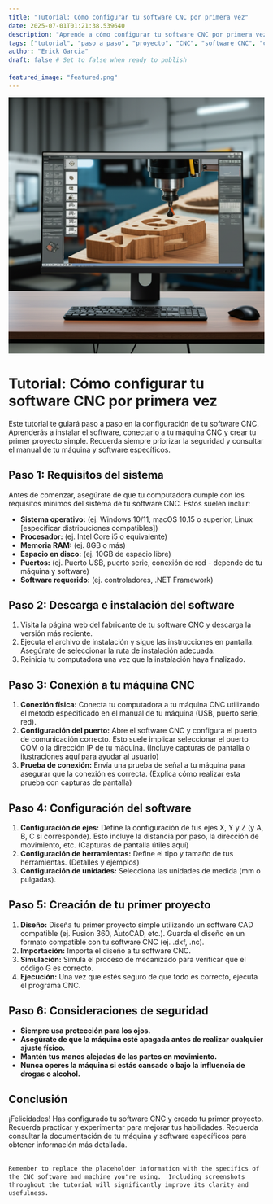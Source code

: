 ```yaml
---
title: "Tutorial: Cómo configurar tu software CNC por primera vez"
date: 2025-07-01T01:21:38.539640
description: "Aprende a cómo configurar tu software CNC por primera vez con esta guía paso a paso.  Cubrimos la instalación, la conexión a tu máquina y la creación de tu primer proyecto."
tags: ["tutorial", "paso a paso", "proyecto", "CNC", "software CNC", "configuración"]
author: "Erick Garcia"
draft: false # Set to false when ready to publish

featured_image: "featured.png"
---
```

![Tutorial: Cómo configurar tu software CNC por primera vez](featured.png)



# Tutorial: Cómo configurar tu software CNC por primera vez

Este tutorial te guiará paso a paso en la configuración de tu software CNC.  Aprenderás a instalar el software, conectarlo a tu máquina CNC y crear tu primer proyecto simple.  Recuerda siempre priorizar la seguridad y consultar el manual de tu máquina y software específicos.

## Paso 1: Requisitos del sistema

Antes de comenzar, asegúrate de que tu computadora cumple con los requisitos mínimos del sistema de tu software CNC.  Estos suelen incluir:

* **Sistema operativo:** (ej. Windows 10/11, macOS 10.15 o superior, Linux [especificar distribuciones compatibles])
* **Procesador:** (ej.  Intel Core i5 o equivalente)
* **Memoria RAM:** (ej. 8GB o más)
* **Espacio en disco:** (ej. 10GB de espacio libre)
* **Puertos:** (ej. Puerto USB, puerto serie, conexión de red - depende de tu máquina y software)
* **Software requerido:** (ej. controladores, .NET Framework)

## Paso 2: Descarga e instalación del software

1. Visita la página web del fabricante de tu software CNC y descarga la versión más reciente.
2. Ejecuta el archivo de instalación y sigue las instrucciones en pantalla.  Asegúrate de seleccionar la ruta de instalación adecuada.
3. Reinicia tu computadora una vez que la instalación haya finalizado.

## Paso 3: Conexión a tu máquina CNC

1. **Conexión física:** Conecta tu computadora a tu máquina CNC utilizando el método especificado en el manual de tu máquina (USB, puerto serie, red).
2. **Configuración del puerto:** Abre el software CNC y configura el puerto de comunicación correcto.  Esto suele implicar seleccionar el puerto COM o la dirección IP de tu máquina.  (Incluye capturas de pantalla o ilustraciones aquí para ayudar al usuario)
3. **Prueba de conexión:** Envía una prueba de señal a tu máquina para asegurar que la conexión es correcta.  (Explica cómo realizar esta prueba con capturas de pantalla)

## Paso 4: Configuración del software

1. **Configuración de ejes:** Define la configuración de tus ejes X, Y y Z (y A, B, C si corresponde).  Esto incluye la distancia por paso, la dirección de movimiento, etc.  (Capturas de pantalla útiles aquí)
2. **Configuración de herramientas:** Define el tipo y tamaño de tus herramientas.  (Detalles y ejemplos)
3. **Configuración de unidades:** Selecciona las unidades de medida (mm o pulgadas).

## Paso 5: Creación de tu primer proyecto

1. **Diseño:** Diseña tu primer proyecto simple utilizando un software CAD compatible (ej. Fusion 360, AutoCAD, etc.).  Guarda el diseño en un formato compatible con tu software CNC (ej. .dxf, .nc).
2. **Importación:** Importa el diseño a tu software CNC.
3. **Simulación:** Simula el proceso de mecanizado para verificar que el código G es correcto.
4. **Ejecución:** Una vez que estés seguro de que todo es correcto, ejecuta el programa CNC.

## Paso 6: Consideraciones de seguridad

* **Siempre usa protección para los ojos.**
* **Asegúrate de que la máquina esté apagada antes de realizar cualquier ajuste físico.**
* **Mantén tus manos alejadas de las partes en movimiento.**
* **Nunca operes la máquina si estás cansado o bajo la influencia de drogas o alcohol.**


## Conclusión

¡Felicidades! Has configurado tu software CNC y creado tu primer proyecto.  Recuerda practicar y experimentar para mejorar tus habilidades.  Recuerda consultar la documentación de tu máquina y software específicos para obtener información más detallada.
```

Remember to replace the placeholder information with the specifics of the CNC software and machine you're using.  Including screenshots throughout the tutorial will significantly improve its clarity and usefulness.